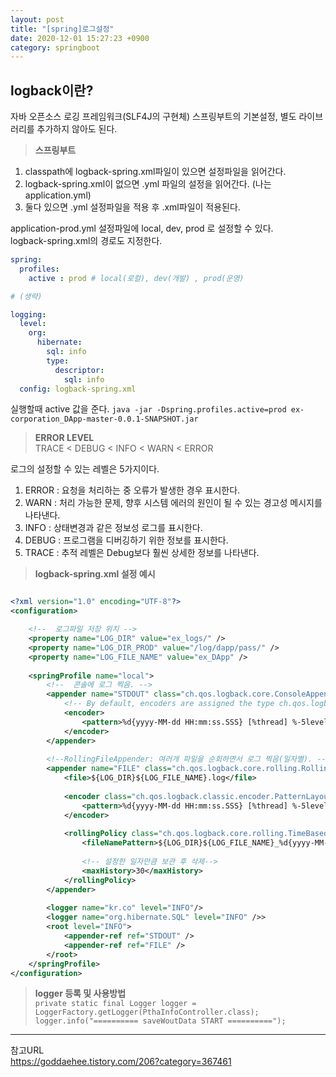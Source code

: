 ```yaml
---
layout: post
title: "[spring]로그설정"
date: 2020-12-01 15:27:23 +0900
category: springboot
---
```


## logback이란?
자바 오픈소스 로깅 프레임워크(SLF4J의 구현체)
스프링부트의 기본설정, 별도 라이브러리를 추가하지 않아도 된다.

> **스프링부트**  
1) classpath에 logback-spring.xml파일이 있으면 설정파일을 읽어간다.
2) logback-spring.xml이 없으면 .yml 파일의 설정을 읽어간다. (나는 application.yml)
3) 둘다 있으면 .yml 설정파일을 적용 후 .xml파일이 적용된다.

        
application-prod.yml 설정파일에 local, dev, prod 로 설정할 수 있다.   
logback-spring.xml의 경로도 지정한다. 
```yml
spring:
  profiles:
    active : prod # local(로컬), dev(개발) , prod(운영)  

# (생략)

logging:
  level:
    org:
      hibernate:
        sql: info
        type:
          descriptor:
            sql: info
  config: logback-spring.xml
```
실행할때 active 값을 준다. 
`java -jar -Dspring.profiles.active=prod ex-corporation_DApp-master-0.0.1-SNAPSHOT.jar`    


> **ERROR LEVEL**   
TRACE < DEBUG < INFO < WARN < ERROR   

로그의 설정할 수 있는 레벨은 5가지이다.
1) ERROR : 요청을 처리하는 중 오류가 발생한 경우 표시한다.
2) WARN  : 처리 가능한 문제, 향후 시스템 에러의 원인이 될 수 있는 경고성 메시지를 나타낸다.
3) INFO  : 상태변경과 같은 정보성 로그를 표시한다.
4) DEBUG : 프로그램을 디버깅하기 위한 정보를 표시한다. 
5) TRACE : 추적 레벨은 Debug보다 훨씬 상세한 정보를 나타낸다. 


> **logback-spring.xml 설정 예시**
```xml

<?xml version="1.0" encoding="UTF-8"?>
<configuration>

	<!--  로그파일 저장 위치 -->
 	<property name="LOG_DIR" value="ex_logs/" />  
	<property name="LOG_DIR_PROD" value="/log/dapp/pass/" />
	<property name="LOG_FILE_NAME" value="ex_DApp" />
	 
	<springProfile name="local">
		<!--  콘솔에 로그 찍음. -->
		<appender name="STDOUT" class="ch.qos.logback.core.ConsoleAppender">
			<!-- By default, encoders are assigned the type ch.qos.logback.classic.encoder.PatternLayoutEncoder -->
			<encoder>
				<pattern>%d{yyyy-MM-dd HH:mm:ss.SSS} [%thread] %-5level %logger{5} - %msg%n</pattern>
			</encoder>
		</appender>
		
		<!--RollingFileAppender: 여러개 파일을 순회하면서 로그 찍음(일자별). -->
		<appender name="FILE" class="ch.qos.logback.core.rolling.RollingFileAppender">
			<file>${LOG_DIR}${LOG_FILE_NAME}.log</file>
	    	
			<encoder class="ch.qos.logback.classic.encoder.PatternLayoutEncoder">
				<pattern>%d{yyyy-MM-dd HH:mm:ss.SSS} [%thread] %-5level %logger{36} - %msg%n</pattern>
			</encoder>
	    	
			<rollingPolicy class="ch.qos.logback.core.rolling.TimeBasedRollingPolicy">
				<fileNamePattern>${LOG_DIR}${LOG_FILE_NAME}_%d{yyyy-MM-dd}.log</fileNamePattern>
				
				<!-- 설정한 일자만큼 보관 후 삭제-->
				<maxHistory>30</maxHistory>
			</rollingPolicy>
		</appender>	
		
		<logger name="kr.co" level="INFO"/>
		<logger name="org.hibernate.SQL" level="INFO" />>
		<root level="INFO">
			<appender-ref ref="STDOUT" />
			<appender-ref ref="FILE" />
		</root>
	</springProfile>
</configuration>

```

> **logger 등록 및 사용방법**   
`private static final Logger logger = LoggerFactory.getLogger(PthaInfoController.class);`     
`logger.info("========== saveWoutData START ==========");`  



* * *
참고URL   
https://goddaehee.tistory.com/206?category=367461